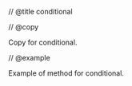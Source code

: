 // @title conditional

// @copy

Copy for conditional.

// @example

Example of method for conditional.
